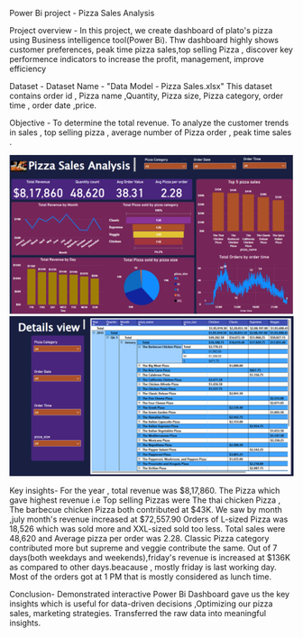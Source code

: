 Power Bi project - Pizza Sales Analysis

Project overview - 
  In this project, we create dashboard of plato's pizza using Business intelligence tool(Power Bi). Thw dashboard highly shows customer preferences, peak time pizza sales,top selling Pizza , discover key performence indicators to increase the profit, management, improve efficiency

Dataset - 
   Dataset Name - "Data Model - Pizza Sales.xlsx" 
  This dataset contains order id , Pizza name ,Quantity, Pizza size, Pizza category, order time , order date ,price.

Objective -
   To determine the total revenue. To analyze the customer trends in sales , top selling pizza , average number of Pizza order , peak time sales . 


   ![image alt](https://github.com/Sakshi166s/Pizza-sales-dashboard/blob/904a99ff2e45c0449a8a846019e5bbab5e8c5ccf/Dashboard.png)
   ![image alt](https://github.com/Sakshi166s/Pizza-sales-dashboard/blob/82ea9830d8dfaffe61787164ac25f89869261c0e/Details%20view.png)
   
Key insights-
  For the year , total revenue was $8,17,860.
  The Pizza which gave highest revenue i.e Top selling Pizzas were The thai chicken Pizza , The barbecue chicken Pizza both contributed at $43K.
  We saw by month ,july month's revenue increased at $72,557.90
  Orders of L-sized Pizza was 18,526 which was sold more and XXL-sized sold too less.
  Total sales were 48,620 and Average pizza per order was 2.28.
  Classic Pizza category contributed more but supreme and veggie contribute the same.
  Out of 7 days(both weekdays and weekends),friday's revenue is increased at $136K as compared to other days.beacause , mostly friday is last working day.
  Most of the orders got at 1 PM that is mostly considered as lunch time.

Conclusion-
 Demonstrated interactive Power Bi Dashboard gave us the key insights which is useful for data-driven decisions ,Optimizing our pizza sales, marketing strategies.
 Transferred the raw data into meaningful insights.
     
  
